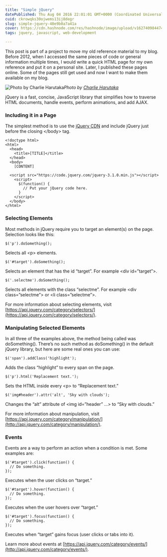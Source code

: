 ```yaml
---
title: "Simple jQuery"
datePublished: Thu Aug 04 2016 22:01:01 GMT+0000 (Coordinated Universal Time)
cuid: ckrowqks30ojwems13ij8degr
slug: simple-jquery-40e9b0a7a41a
cover: https://cdn.hashnode.com/res/hashnode/image/upload/v1627409844747/cFhoxcpuD.jpeg
tags: jquery, javascript, web-development

---
```



This post is part of a project to move my old reference material to my blog. Before 2012, when I accessed the same pieces of code or general information multiple times, I would write a quick HTML page for my own reference and put it on a personal site. Later, I published these pages online. Some of the pages still get used and now I want to make them available on my blog.

![Photo by [Charlie Harutaka](https://cdn.hashnode.com/res/hashnode/image/upload/v1627409843099/VKBja3zLP.html)](https://cdn-images-1.medium.com/max/9216/1*XYxrA80uZ03vV6xQnENNvA.jpeg)*Photo by [Charlie Harutaka](https://unsplash.com/@charlieharutaka)*

jQuery is a fast, concise, JavaScript library that simplifies how to traverse HTML documents, handle events, perform animations, and add AJAX.

### Including it in a Page

The simplest method is to use the [jQuery CDN](https://code.jquery.com/) and include jQuery just before the closing &lt;/body&gt; tag.

```
<!doctype html>
<html>
  <head>
    <title>[TITLE]</title>
  </head>
  <body>
    [CONTENT]

  <script src="https://code.jquery.com/jquery-3.1.0.min.js"></script>
    <script>
      $(function() {
        // Put your jQuery code here.
      }
    </script>
  </body>
</html>
```


### Selecting Elements

Most methods in jQuery require you to target an element(s) on the page. Selection looks like this:

```
$('p').doSomething();
```


Selects all &lt;p&gt; elements.

```
$('#target').doSomething();
```


Selects an element that has the id “target”. For example &lt;div id=”target”&gt;.

```
$('.selectme').doSomething();
```


Selects all elements with the class “selectme”. For example &lt;div class=”selectme”&gt; or &lt;li class=”selectme”&gt;.

For more information about selecting elements, visit [https://api.jquery.com/category/selectors/](https://api.jquery.com/category/selectors/).

### Manipulating Selected Elements

In all three of the examples above, the method being called was doSomething(). There’s no such method as doSomething() in the default jQuery library, but here are some real ones you can use:

```
$('span').addClass('highlight');
```


Adds the class “highlight” to every span on the page.

```
$('p').html('Replacement text.');
```


Sets the HTML inside every &lt;p&gt; to “Replacement text.”

```
$('img#header').attr('alt', 'Sky with clouds');
```


Changes the “alt” attribute of &lt;img id=”header” …&gt; to “Sky with clouds.”

For more information about manipulation, visit [https://api.jquery.com/category/manipulation/](http://api.jquery.com/category/manipulation/).

### Events

Events are a way to perform an action when a condition is met. Some examples are:

```
$('#target').click(function() {
  // Do something.
});
```


Executes when the user clicks on “target.”

```
$('#target').hover(function() {
  // Do something.
});
```


Executes when the user hovers over “target.”

```
$('#target').focus(function() {
  // Do something.
});
```


Executes when “target” gains focus (user clicks or tabs into it).

Learn more about events at [https://api.jquery.com/category/events/](http://api.jquery.com/category/events/).
